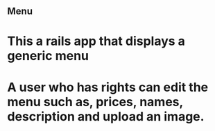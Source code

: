 ## Menu

# This a rails app that displays a generic menu
# A user who has rights can edit the menu such as, prices, names, description and upload an image.
